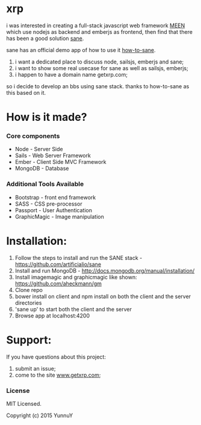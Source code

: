 xrp
==========================
i was interested in creating a full-stack javascript web framework [MEEN](https://github.com/YunnuY/meen)
which use nodejs as backend and emberjs as frontend, then find that there has been
a good solution [sane](https://github.com/artificialio/sane).

sane has an official demo app of how to use it [how-to-sane](https://github.com/mgenev/how-to-sane).

1. i want a dedicated place to discuss node, sailsjs, emberjs and sane;
2. i want to show some real usecase for sane as well as sailsjs, emberjs;
3. i happen to have a domain name getxrp.com;

so i decide to develop an bbs using sane stack. thanks to how-to-sane as this based
on it.

How is it made?
==========================

### Core components

+ Node - Server Side
+ Sails - Web Server Framework
+ Ember - Client Side MVC Framework
+ MongoDB - Database

### Additional Tools Available
+ Bootstrap - front end framework
+ SASS - CSS pre-processor
+ Passport - User Authentication
+ GraphicMagic - Image manipulation

Installation:
==========================
1. Follow the steps to install and run the SANE stack - https://github.com/artificialio/sane
2. Install and run MongoDB - http://docs.mongodb.org/manual/installation/
3. Install imagemagic and graphicmagic like shown: https://github.com/aheckmann/gm
4. Clone repo
5. bower install on client and npm install  on both the client and the server directories
6. 'sane up' to start both the client and the server
7. Browse app at localhost:4200

Support:
==========================
If you have questions about this project:

1. submit an issue;
2. come to the site www.getxrp.com;

### License 
MIT Licensed.

Copyright (c) 2015 YunnuY

